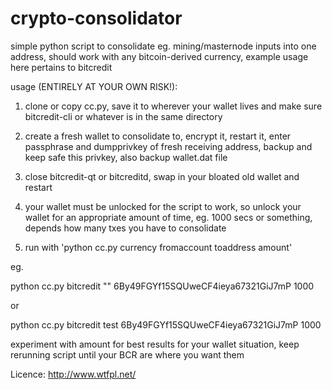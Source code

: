 # crypto-consolidator
simple python script to consolidate eg. mining/masternode inputs into one address, should work with any bitcoin-derived currency, example usage here pertains to bitcredit

usage (ENTIRELY AT YOUR OWN RISK!): 

1. clone or copy cc.py, save it to wherever your wallet lives and make sure bitcredit-cli or whatever is in the same directory

2. create a fresh wallet to consolidate to, encrypt it, restart it, enter passphrase and dumpprivkey of fresh receiving address, backup and keep safe this privkey, also backup wallet.dat file

3. close bitcredit-qt or bitcreditd, swap in your bloated old wallet and restart

4. your wallet must be unlocked for the script to work, so unlock your wallet for an appropriate amount of time, eg. 1000 secs or something, depends how many txes you have to consolidate

5. run with 'python cc.py currency fromaccount toaddress amount'

eg. 

python cc.py bitcredit "" 6By49FGYf15SQUweCF4ieya67321GiJ7mP 1000

or

python cc.py bitcredit test 6By49FGYf15SQUweCF4ieya67321GiJ7mP 1000

experiment with amount for best results for your wallet situation, keep rerunning script until your BCR are where you want them

Licence: http://www.wtfpl.net/
